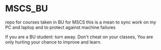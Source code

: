 # MSCS_BU
 repo for courses taken in BU for MSCS
 this is a mean to sync work on my PC and laptop and to protect against machine failures


If you are a BU student: turn away. Don't cheat on your classes, You are only hurting your chance to improve and learn.
